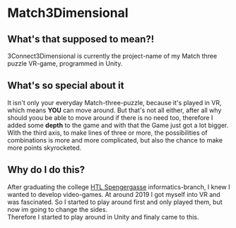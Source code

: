 # Match3Dimensional
<h2>What's that supposed to mean?!</h2>
<p>3Connect3Dimensional is currently the project-name of my Match three puzzle VR-game, programmed in Unity.</p>

<h2>What's so special about it</h2>
<p>It isn't only your everyday Match-three-puzzle, because it's played in VR, which means <strong>YOU</strong> can move around. 
But that's not all either, after all why should yoou be able to move around if there is no need too, therefore I added some <strong>depth</strong> to the game 
and with that the Game just got a lot bigger. With the third axis, to make lines of three or more, the possibilities of combinations is more and more complicated, 
but also the chance to make more points skyrocketed.

<h2>Why do I do this?</h2>
<p>After graduating the college <a href="https://www.spengergasse.at/">HTL Spengergasse</a> informatics-branch, I knew I wanted to develop video-games. 
At around 2019 I got myself into VR and was fascinated. So I started to play around first and only played them, but now im going to change the sides. </br>
Therefore I started to play around in Unity and finaly came to this.</p>
